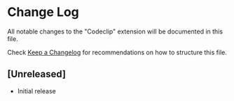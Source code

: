 # Change Log

All notable changes to the "Codeclip" extension will be documented in this file.

Check [Keep a Changelog](http://keepachangelog.com/) for recommendations on how to structure this file.

## [Unreleased]

- Initial release